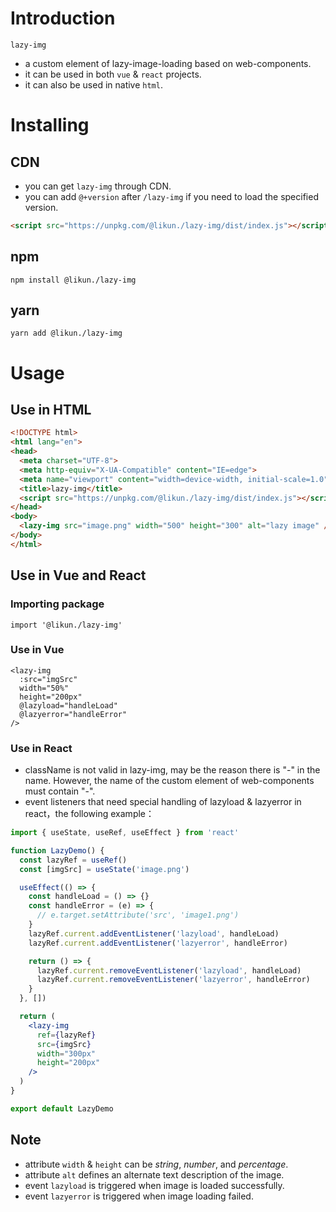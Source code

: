 # Introduction
`lazy-img`

- a custom element of lazy-image-loading based on web-components.
- it can be used in both `vue` & `react` projects.
- it can also be used in native `html`.
# Installing
## CDN

- you can get `lazy-img` through CDN.
- you can add `@+version` after `/lazy-img` if you need to load the specified version.
```html
<script src="https://unpkg.com/@likun./lazy-img/dist/index.js"></script>
```
## npm
```
npm install @likun./lazy-img
```
## yarn
```
yarn add @likun./lazy-img
```
# Usage
## Use in HTML
```html
<!DOCTYPE html>
<html lang="en">
<head>
  <meta charset="UTF-8">
  <meta http-equiv="X-UA-Compatible" content="IE=edge">
  <meta name="viewport" content="width=device-width, initial-scale=1.0">
  <title>lazy-img</title>
  <script src="https://unpkg.com/@likun./lazy-img/dist/index.js"></script>
</head>
<body>
  <lazy-img src="image.png" width="500" height="300" alt="lazy image" />
</body>
</html>
```
## Use in Vue and React
### Importing package
```
import '@likun./lazy-img'
```
### Use in Vue
```vue
<lazy-img
  :src="imgSrc"
  width="50%"
  height="200px"
  @lazyload="handleLoad"
  @lazyerror="handleError"
/>
```
### Use in React

- className is not valid in lazy-img, may be the reason there is "-" in the name. However, the name of the custom element of web-components must contain "-".
- event listeners that need special handling of lazyload & lazyerror in react，the following example：
```jsx
import { useState, useRef, useEffect } from 'react'

function LazyDemo() {
  const lazyRef = useRef()
  const [imgSrc] = useState('image.png')

  useEffect(() => {
    const handleLoad = () => {}
    const handleError = (e) => {
      // e.target.setAttribute('src', 'image1.png')
    }
    lazyRef.current.addEventListener('lazyload', handleLoad)
    lazyRef.current.addEventListener('lazyerror', handleError)

    return () => {
      lazyRef.current.removeEventListener('lazyload', handleLoad)
      lazyRef.current.removeEventListener('lazyerror', handleError)
    }
  }, [])

  return (
    <lazy-img
      ref={lazyRef}
      src={imgSrc}
      width="300px"
      height="200px"
    />
  )
}

export default LazyDemo
```
## Note

- attribute `width` & `height` can be _string_, _number_, and _percentage_.
- attribute `alt` defines an alternate text description of the image.
- event `lazyload` is triggered when image is loaded successfully.
- event `lazyerror` is triggered when image loading failed.
